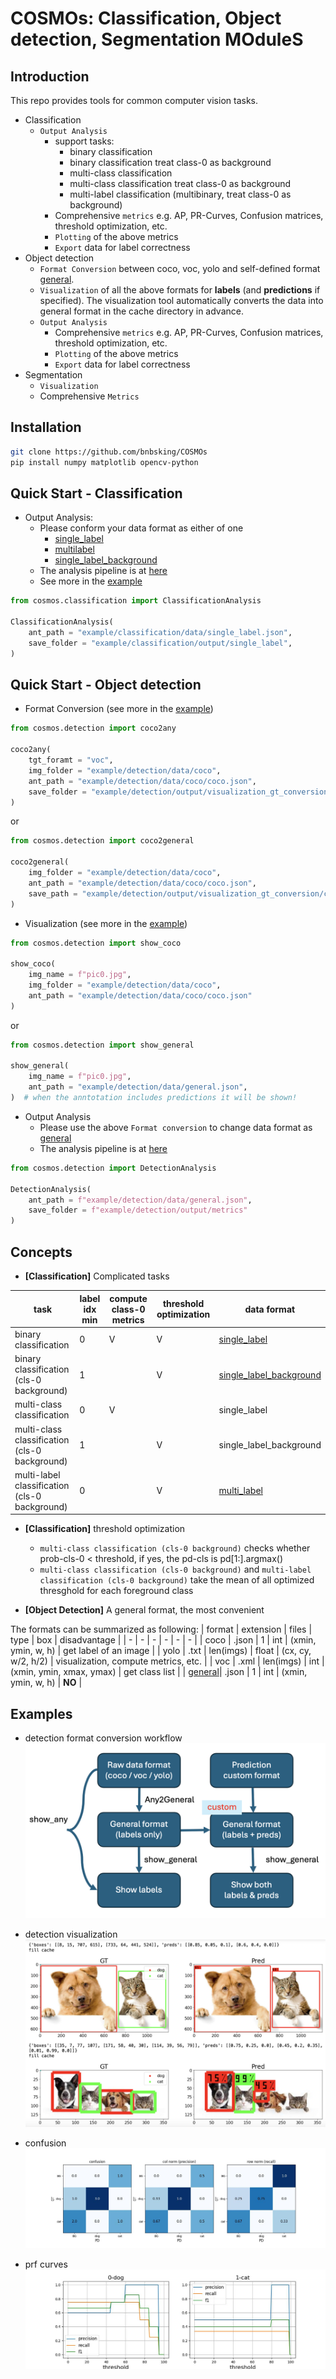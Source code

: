# COSMOs: Classification, Object detection, Segmentation MOduleS

## **Introduction**
This repo provides tools for common computer vision tasks.
+ Classification
    + `Output Analysis`
        + support tasks:
            + binary classification
            + binary classification treat class-0 as background
            + multi-class classification
            + multi-class classification treat class-0 as background
            + multi-label classification (multibinary, treat class-0 as background)
        + Comprehensive `metrics` e.g. AP, PR-Curves, Confusion matrices, threshold optimization, etc.
        + `Plotting` of the above metrics
        + `Export` data for label correctness
+ Object detection
    + `Format Conversion` between coco, voc, yolo and self-defined format [general](./example/detection/data/general.json).
    + `Visualization` of all the above formats for **labels** (and **predictions** if specified). The visualization tool automatically converts the data into general format in the cache directory in advance.
    + `Output Analysis`
        + Comprehensive `metrics` e.g. AP, PR-Curves, Confusion matrices, threshold optimization, etc.
        + `Plotting` of the above metrics
        + `Export` data for label correctness
+ Segmentation
    + `Visualization`
    + Comprehensive `Metrics`

## **Installation**
```bash
git clone https://github.com/bnbsking/COSMOs
pip install numpy matplotlib opencv-python
```

## **Quick Start - Classification**
+ Output Analysis:
    + Please conform your data format as either of one
        + [single_label](./example/classification/data/single_label.json)
        + [multilabel](./example/classification/data/multi_label.json)
        + [single_label_background](./example/classification/data/single_label_background.json)
    + The analysis pipeline is at [here](./cosmos/classification/output_analysis.yaml)
    + See more in the [example](./example/classification/output_analysis.ipynb)

```python
from cosmos.classification import ClassificationAnalysis

ClassificationAnalysis(
    ant_path = "example/classification/data/single_label.json",
    save_folder = "example/classification/output/single_label",
)
```


## **Quick Start - Object detection**
+ Format Conversion (see more in the [example](./example/detection/s2_format_conversion.ipynb))

```python
from cosmos.detection import coco2any

coco2any(
    tgt_foramt = "voc",
    img_folder = "example/detection/data/coco",
    ant_path = "example/detection/data/coco/coco.json",
    save_folder = "example/detection/output/visualization_gt_conversion/coco2voc"
)
```

or 

```python
from cosmos.detection import coco2general

coco2general(
    img_folder = "example/detection/data/coco",
    ant_path = "example/detection/data/coco/coco.json",
    save_path = "example/detection/output/visualization_gt_conversion/coco2general/general.json"
)
```

+ Visualization (see more in the [example](./example/detection/s1_visualization_gt_and_pd.ipynb))

```python
from cosmos.detection import show_coco

show_coco(
    img_name = f"pic0.jpg",
    img_folder = "example/detection/data/coco",
    ant_path = "example/detection/data/coco/coco.json"
)
```

or

```python
from cosmos.detection import show_general

show_general(
    img_name = f"pic0.jpg",
    ant_path = "example/detection/data/general.json",
)  # when the anntotation includes predictions it will be shown!
```

+ Output Analysis
    + Please use the above `Format conversion` to change data format as [general](./example/detection/data/general.json)
    + The analysis pipeline is at [here](./cosmos/detection/output_analysis.yaml)

```python
from cosmos.detection import DetectionAnalysis

DetectionAnalysis(
    ant_path = f"example/detection/data/general.json",
    save_folder = f"example/detection/output/metrics"
)
```

## **Concepts**
+ **[Classification]** Complicated tasks

| task                                          | label idx min | compute class-0 metrics | threshold optimization | data format |  
| -                                             | -             | -                       | -                      | -           |
| binary classification                         | 0             | V                       | V                      | [single_label](./example/classification/data/single_label.json)       |
| binary classification (cls-0 background)      | 1             |                         | V                      | [single_label_background](./example/classification/data/single_label_background.json) |
| multi-class classification                    | 0             | V                       |                        | single_label |
| multi-class classification (cls-0 background) | 1             |                         | V                      | single_label_background |
| multi-label classification (cls-0 background) | 0             |                         | V                      | [multi_label](./example/classification/data/multi_label.json)   |


+ **[Classification]** threshold optimization
    + `multi-class classification (cls-0 background)` checks whether prob-cls-0 < threshold, if yes, the pd-cls is pd[1:].argmax()
    + `multi-class classification (cls-0 background)` and `multi-label classification (cls-0 background)` take the mean of all optimized thresghold for each foreground class


+ **[Object Detection]** A general format, the most convenient

The formats can be summarized as following:
| format | extension | files     | type  | box                      | disadvantage |
| -      | -         | -         | -     | -                        | -            |
| coco   | .json     | 1         | int   | (xmin, ymin, w, h)       | get label of an image |
| yolo   | .txt      | len(imgs) | float | (cx, cy, w/2, h/2)       | visualization, compute metrics, etc. |
| voc    | .xml      | len(imgs) | int   | (xmin, ymin, xmax, ymax) | get class list |
| [general](./example/detection/data/general.json)| .json | 1 | int | (xmin, ymin, w, h) | **NO** |


## **Examples**
+ detection format conversion workflow
![.](pictures/detection_workflow.png)

+ detection visualization
![.](pictures/detection_visualization.jpg)

+ confusion
![.](pictures/confusion.jpg)

+ prf curves
![.](pictures/prf_curves.jpg)